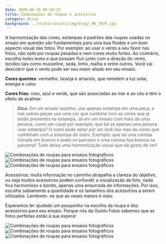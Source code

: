 ```yaml
---
date: 2020-06-15 05:54:23
title: Combinações de roupas e acessórios
category: Dicas
background: ../static/assets/img/blog/_MG_7075.jpg
---
```


A harmonização das cores, estampas e padrões das roupas usadas no ensaio em questão são fundamentais para uma boa fluidez e um bom aspecto visual das fotos. Por exemplo: ao usar o vento a seu favor nas fotos, não opte por roupas pesadas e nem cores muito fortes. Ao contrário, escolha looks leves e que possam fluir junto com a direção do vento, tecidos tais como musseline, seda, linho, malha e entre outros. Você vai descobrir que o vento pode ser seu maior aliado em seu ensaio.

**Cores quentes**: vermelho, laranja e amarelo, que remetem a luz solar, energia e calor.

**Cores frias**: roxo, azul e verde, que são associadas ao mar e ao céu e têm o efeito de acalmar.

> **Dica:** Em um ensaio sozinho, use apenas estampa em uma peça, e nas outras peças use uma cor que combine com as cores que já estão presentes na estampa. Já em um ensaio com mais de uma pessoa, como um casal por exemplo, que tal se apenas uma pessoa usar estampa? O outro pode optar por um look liso mas de cores que combinam com a estampa do outro. Exemplo: que tal uma camisa listrada em branco e preto no parceiro e uma camisa lisa branca na parceira? Tudo deixa uma harmonização visual que dá gosto de ver!

![Combinações de roupas para ensaios fotográficos](../static/assets/img/blog/_MG_4903.jpg "Combinações de roupas para ensaios fotográficos")
![Combinações de roupas para ensaios fotográficos](../static/assets/img/blog/_MG_4968.jpg "Combinações de roupas para ensaios fotográficos")
![Combinações de roupas para ensaios fotográficos](../static/assets/img/blog/_MG_6974.jpg "Combinações de roupas para ensaios fotográficos")

Acessórios: muita informação no caminho atrapalha a clareza do objetivo, ou seja muitos acessórios podem confundir a visualização da foto, nada fica harmonioso e bonito, apenas uma enxurrada de informações. Por isso, escolha sabiamente a quantidade e os tamanhos dos acessórios a serem utilizados. Lembrem- se que as vezes menos é mais.

Esperamos ter ajudado um pouquinho na escolha da roupa e dos acessórios para seu ensaio. Porque nós da Guielu Fotos sabemos que as fotos perfeitas estão á sua espera!

![Combinações de roupas para ensaios fotográficos](../static/assets/img/blog/_MG_6305.jpg "Combinações de roupas para ensaios fotográficos")
![Combinações de roupas para ensaios fotográficos](../static/assets/img/blog/_MG_7075.jpg "Combinações de roupas para ensaios fotográficos")
![Combinações de roupas para ensaios fotográficos](../static/assets/img/blog/_MG_7047.jpg "Combinações de roupas para ensaios fotográficos")
